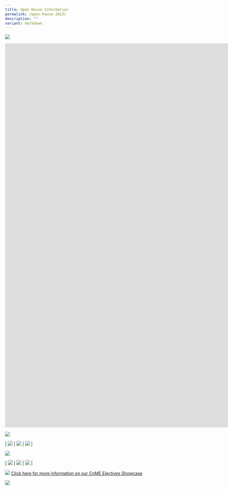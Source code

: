 ```yaml
---
title: Open House Information
permalink: /open-house-2023/
description: ""
variant: markdown
---
```

![](/images/Open%20House%202023/messageoftheday_web4.jpg)

<iframe allowfullscreen="" allow="accelerometer; autoplay; clipboard-write; encrypted-media; gyroscope; picture-in-picture; web-share" frameborder="0" title="YouTube video player" src="https://www.youtube.com/embed/jTsFhp91-Oc?si=B8wOXovFFVa19jli" height="1260" width="2240"></iframe>

<a href="https://www.figma.com/proto/Tj9TYwD8VwGeDr8tuVJYan/Open-House-Map?type=design&amp;node-id=20-404&amp;t=V3eq4bJPx48MfBoB-1&amp;scaling=min-zoom&amp;page-id=0%3A1&amp;starting-point-node-id=20%3A404&amp;mode=design/"><img src="/images/Open%20House%202023/openhouse_campusguide.png"></a>

| ![](/images/Open%20House%202023/openhouse_2240x1260_5.jpg) | ![](/images/Open%20House%202023/openhouse_2240x1260_3.jpg) | ![](/images/Open%20House%202023/openhouse_2240x1260_4.jpg) |

![](/images/Open%20House%202023/openhouse_web-01.png)

| ![](/images/Open%20House%202023/openhouse_2240x1260_1.jpg) | ![](/images/Open%20House%202023/openhouse_2240x1260_2.jpg) | ![](/images/Open%20House%202023/openhouse_2240x1260_6.jpg) |

![](/images/Open%20House%202023/Publicity.jpg)
[Click here for more information on our CnME Electives Showcase](https://docs.google.com/document/d/1r6xJ2zUw8VIpM1r7XxY0l2dUQ3HMzan3zCmgClsC1LQ/edit?usp=sharing)

<a href="/files/Frequently_Asked_Questions_for_Website.pdf"><img src="/images/Open%20House%202023/openhouse_faq.png"></a>